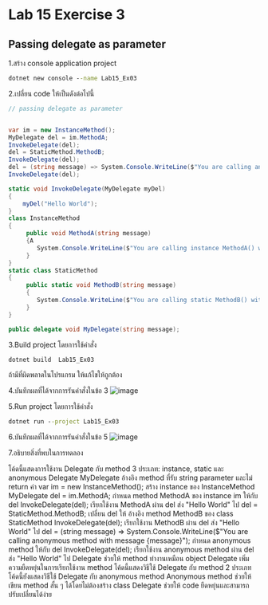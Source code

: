 # Lab 15 Exercise 3

## Passing delegate as parameter

1.สร้าง console application project

```cmd
dotnet new console --name Lab15_Ex03
```

2.เปลี่ยน code ให้เป็นดังต่อไปนี้

```cs
// passing delegate as parameter


var im = new InstanceMethod();
MyDelegate del = im.MethodA;
InvokeDelegate(del);
del = StaticMethod.MethodB;
InvokeDelegate(del);
del = (string message) => System.Console.WriteLine($"You are calling anonymous method with message {message}");
InvokeDelegate(del);

static void InvokeDelegate(MyDelegate myDel)
{
    myDel("Hello World");
}
class InstanceMethod
{
     public void MethodA(string message)
     {A
        System.Console.WriteLine($"You are calling instance MethodA() with message {message}");
     }
}
static class StaticMethod
{
     public static void MethodB(string message)
     {
        System.Console.WriteLine($"You are calling static MethodB() with message {message}");
     }
}

public delegate void MyDelegate(string message);
```

3.Build project โดยการใช้คำสั่ง

```cmd
dotnet build  Lab15_Ex03
```

ถ้ามีที่ผิดพลาดในโปรแกรม ให้แก้ไขให้ถูกต้อง

4.บันทึกผลที่ได้จากการรันคำสั่งในข้อ 3
![image](https://github.com/AnchisaPhetnoi/03376836-OOP-2566-Lab-15/assets/144197034/228eb531-77c8-4b4a-ae52-465f98904842)

5.Run project โดยการใช้คำสั่ง

```cmd
dotnet run --project Lab15_Ex03
```

6.บันทึกผลที่ได้จากการรันคำสั่งในข้อ 5
![image](https://github.com/AnchisaPhetnoi/03376836-OOP-2566-Lab-15/assets/144197034/c0ee7fe8-c304-413b-b535-6435dbab97b0)

7.อธิบายสิ่งที่พบในการทดลอง

โค้ดนี้แสดงการใช้งาน Delegate กับ method 3 ประเภท: instance, static และ anonymous
Delegate MyDelegate อ้างอิง method ที่รับ string parameter และไม่ return ค่า
var im = new InstanceMethod(); สร้าง instance ของ InstanceMethod
MyDelegate del = im.MethodA; กำหนด method MethodA ของ instance im ให้กับ del
InvokeDelegate(del); เรียกใช้งาน MethodA ผ่าน del ส่ง "Hello World" ไป
del = StaticMethod.MethodB; เปลี่ยน del ให้ อ้างอิง method MethodB ของ class StaticMethod
InvokeDelegate(del); เรียกใช้งาน MethodB ผ่าน del ส่ง "Hello World" ไป
del = (string message) => System.Console.WriteLine($"You are calling anonymous method with message {message}"); กำหนด anonymous method ให้กับ del
InvokeDelegate(del); เรียกใช้งาน anonymous method ผ่าน del ส่ง "Hello World" ไป
Delegate ช่วยให้ method ทำงานเหมือน object
Delegate เพิ่มความยืดหยุ่นในการเรียกใช้งาน method
โค้ดนี้แสดงวิธีใช้ Delegate กับ method 2 ประเภท
โค้ดนี้ยังแสดงวิธีใช้ Delegate กับ anonymous method
Anonymous method ช่วยให้เขียน method สั้น ๆ ได้โดยไม่ต้องสร้าง class
Delegate ช่วยให้ code ยืดหยุ่นและสามารถปรับเปลี่ยนได้ง่าย
